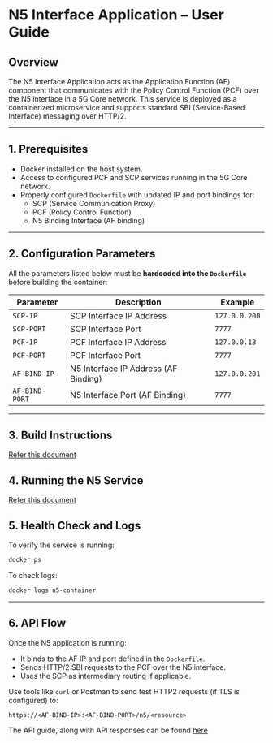 
# N5 Interface Application – User Guide

## Overview

The N5 Interface Application acts as the Application Function (AF) component that communicates with the Policy Control Function (PCF) over the N5 interface in a 5G Core network. This service is deployed as a containerized microservice and supports standard SBI (Service-Based Interface) messaging over HTTP/2.

---

## 1. Prerequisites

- Docker installed on the host system.
- Access to configured PCF and SCP services running in the 5G Core network.
- Properly configured `Dockerfile` with updated IP and port bindings for:
  - SCP (Service Communication Proxy)
  - PCF (Policy Control Function)
  - N5 Binding Interface (AF binding)

---

## 2. Configuration Parameters

All the parameters listed below must be **hardcoded into the `Dockerfile`** before building the container:

| Parameter             | Description                            | Example             |
|----------------------|----------------------------------------|---------------------|
| `SCP-IP`             | SCP Interface IP Address               | `127.0.0.200`       |
| `SCP-PORT`           | SCP Interface Port                     | `7777`              |
| `PCF-IP`             | PCF Interface IP Address               | `127.0.0.13`        |
| `PCF-PORT`           | PCF Interface Port                     | `7777`              |
| `AF-BIND-IP`         | N5 Interface IP Address (AF Binding)   | `127.0.0.201`       |
| `AF-BIND-PORT`       | N5 Interface Port (AF Binding)         | `7777`              |

---

## 3. Build Instructions

[Refer this document](./IOS-MCN%20IMS-n5-developer-guide.md)


## 4. Running the N5 Service

[Refer this document](./IOS-MCN%20IMS-n5-installation-guide.md)


## 5. Health Check and Logs

To verify the service is running:

```bash
docker ps
```

To check logs:

```bash
docker logs n5-container
```

---

## 6. API Flow

Once the N5 application is running:

- It binds to the AF IP and port defined in the `Dockerfile`.
- Sends HTTP/2 SBI requests to the PCF over the N5 interface.
- Uses the SCP as intermediary routing if applicable.

Use tools like `curl` or Postman to send test HTTP2 requests (if TLS is configured) to:

```
https://<AF-BIND-IP>:<AF-BIND-PORT>/n5/<resource>
```

The API guide, along with API responses can be found [here](./IOS-MCN%20IMS-n5-api-guide.md)
